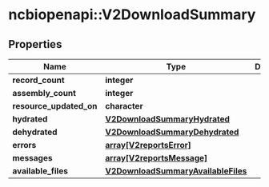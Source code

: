 # ncbiopenapi::V2DownloadSummary


## Properties
Name | Type | Description | Notes
------------ | ------------- | ------------- | -------------
**record_count** | **integer** |  | [optional] 
**assembly_count** | **integer** |  | [optional] 
**resource_updated_on** | **character** |  | [optional] 
**hydrated** | [**V2DownloadSummaryHydrated**](v2DownloadSummaryHydrated.md) |  | [optional] 
**dehydrated** | [**V2DownloadSummaryDehydrated**](v2DownloadSummaryDehydrated.md) |  | [optional] 
**errors** | [**array[V2reportsError]**](v2reportsError.md) |  | [optional] 
**messages** | [**array[V2reportsMessage]**](v2reportsMessage.md) |  | [optional] 
**available_files** | [**V2DownloadSummaryAvailableFiles**](v2DownloadSummaryAvailableFiles.md) |  | [optional] 


